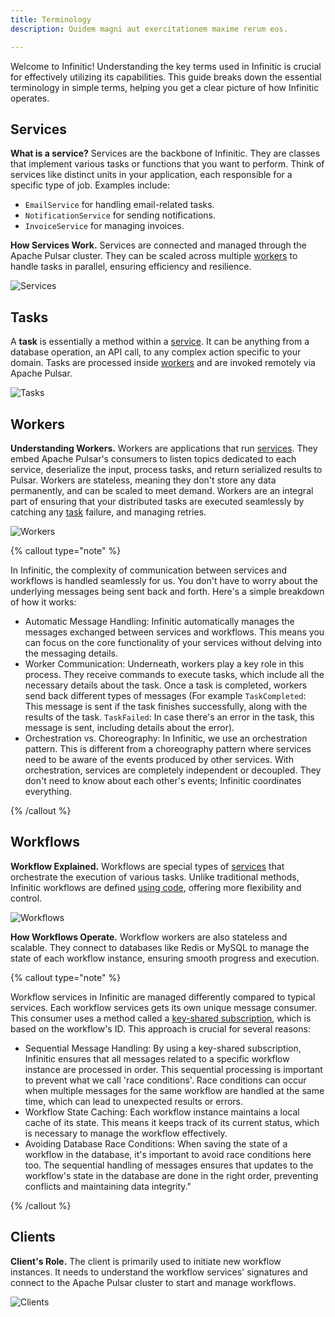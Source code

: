 ```yaml
---
title: Terminology
description: Quidem magni aut exercitationem maxime rerum eos.

---
```


Welcome to Infinitic! Understanding the key terms used in Infinitic is crucial for effectively utilizing its capabilities. This guide breaks down the essential terminology in simple terms, helping you get a clear picture of how Infinitic operates.

## Services

**What is a service?** Services are the backbone of Infinitic. They are classes that implement various tasks or functions that you want to perform. Think of services like distinct units in your application, each responsible for a specific type of job. Examples include:

- `EmailService` for handling email-related tasks.
- `NotificationService` for sending notifications.
- `InvoiceService` for managing invoices.

**How Services Work.**
Services are connected and managed through the Apache Pulsar cluster. They can be scaled across multiple [workers](#worker) to handle tasks in parallel, ensuring efficiency and resilience.

![Services](/img/concept-service@2x.png)

## Tasks

A **task** is essentially a method within a [service](#service). It can be anything from a database operation, an API call, to any complex action specific to your domain. Tasks are processed inside [workers](#worker) and are invoked remotely via Apache Pulsar.

![Tasks](/img/concept-task@2x.png)

## Workers

**Understanding Workers.**  Workers are applications that run [services](#service). They embed Apache Pulsar's consumers to listen topics dedicated to each service, deserialize the input, process tasks, and return serialized results to Pulsar. Workers are stateless, meaning they don't store any data permanently, and can be scaled to meet demand. Workers are an integral part of ensuring that your distributed tasks are executed seamlessly by catching any [task](#task) failure, and managing retries.

![Workers](/img/concept-worker@2x.png)

{% callout type="note"  %}

In Infinitic, the complexity of communication between services and workflows is handled seamlessly for us. You don't have to worry about the underlying messages being sent back and forth. Here's a simple breakdown of how it works:

* Automatic Message Handling: Infinitic automatically manages the messages exchanged between services and workflows. This means you can focus on the core functionality of your services without delving into the messaging details.
* Worker Communication: Underneath, workers play a key role in this process. They receive commands to execute tasks, which include all the necessary details about the task. Once a task is completed, workers send back different types of messages (For example `TaskCompleted`: This message is sent if the task finishes successfully, along with the results of the task. `TaskFailed`: In case there's an error in the task, this message is sent, including details about the error).
* Orchestration vs. Choreography: In Infinitic, we use an orchestration pattern. This is different from a choreography pattern where services need to be aware of the events produced by other services. With orchestration, services are completely independent or decoupled. They don't need to know about each other's events; Infinitic coordinates everything.

{% /callout  %}

## Workflows

**Workflow Explained.**  Workflows are special types of [services](#service) that orchestrate the execution of various tasks. Unlike traditional methods, Infinitic workflows are defined [using code](https://medium.com/swlh/code-is-the-best-dsl-for-building-workflows-548d6824f549), offering more flexibility and control.

![Workflows](/img/concept-workflow@2x.png)

**How Workflows Operate.** Workflow workers are also stateless and scalable. They connect to databases like Redis or MySQL to manage the state of each workflow instance, ensuring smooth progress and execution.

{% callout type="note" %}

Workflow services in Infinitic are managed differently compared to typical services. Each workflow services gets its own unique message consumer. This consumer uses a method called a [key-shared subscription](https://pulsar.apache.org/docs/concepts-messaging/#key_shared), which is based on the workflow's ID. This approach is crucial for several reasons:

- Sequential Message Handling: By using a key-shared subscription, Infinitic ensures that all messages related to a specific workflow instance are processed in order. This sequential processing is important to prevent what we call 'race conditions'. Race conditions can occur when multiple messages for the same workflow are handled at the same time, which can lead to unexpected results or errors.
- Workflow State Caching: Each workflow instance maintains a local cache of its state. This means it keeps track of its current status, which is necessary to manage the workflow effectively.
- Avoiding Database Race Conditions: When saving the state of a workflow in the database, it's important to avoid race conditions here too. The sequential handling of messages ensures that updates to the workflow's state in the database are done in the right order, preventing conflicts and maintaining data integrity."

{% /callout  %}

## Clients

**Client's Role.** The client is primarily used to initiate new workflow instances. It needs to understand the workflow services' signatures and connect to the Apache Pulsar cluster to start and manage workflows.

![Clients](/img/concept-client@2x.png)
